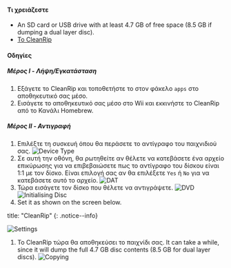 #### Τι χρειάζεστε

* An SD card or USB drive with at least 4.7 GB of free space (8.5 GB if dumping a dual layer disc).
* [Το CleanRip](https://github.com/emukidid/cleanrip/releases/latest)

#### Οδηγίες

##### Μέρος I - Λήψη/Εγκατάσταση

1. Εξάγετε το CleanRip και τοποθετήστε το στον φάκελο `apps` στο αποθηκευτικό σας μέσο.
1. Εισάγετε το αποθηκευτικό σας μέσο στο Wii και εκκινήστε το CleanRip από το Κανάλι Homebrew.

##### Μέρος II - Αντιγραφή

1. Επιλέξτε τη συσκευή όπου θα περάσετε το αντίγραφο του παιχνιδιού σας. ![Device Type](/images/CleanRip/2.png)
1. Σε αυτή την οθόνη, θα ρωτηθείτε αν θέλετε να κατεβάσετε ένα αρχείο επικύρωσης για να επιβεβαιώσετε πως το αντίγραφο του δίσκου είναι 1:1 με τον δίσκο. Είναι επιλογή σας αν θα επιλέξετε `Yes` ή `No` για να κατεβάσετε αυτό το αρχείο. ![DAT](/images/CleanRip/3.png)
1. Τώρα εισάγετε τον δίσκο που θέλετε να αντιγράψετε. ![DVD](/images/CleanRip/4.png) ![Initialising Disc](/images/CleanRip/5.png)
1. Set it as shown on the screen below.

title: "CleanRip"
{: .notice--info}

![Settings](/images/CleanRip/6.png)
1. Το CleanRip τώρα θα αποθηκεύσει το παιχνίδι σας. It can take a while, since it will dump the full 4.7 GB disc contents (8.5 GB for dual layer discs). ![Copying](/images/CleanRip/7.png)
